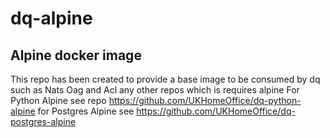# dq-alpine

##  Alpine docker image

This repo has been created to provide a base image to be consumed by dq such as Nats Oag and Acl any other repos which is requires alpine
For Python Alpine see repo https://github.com/UKHomeOffice/dq-python-alpine for Postgres Alpine see https://github.com/UKHomeOffice/dq-postgres-alpine

